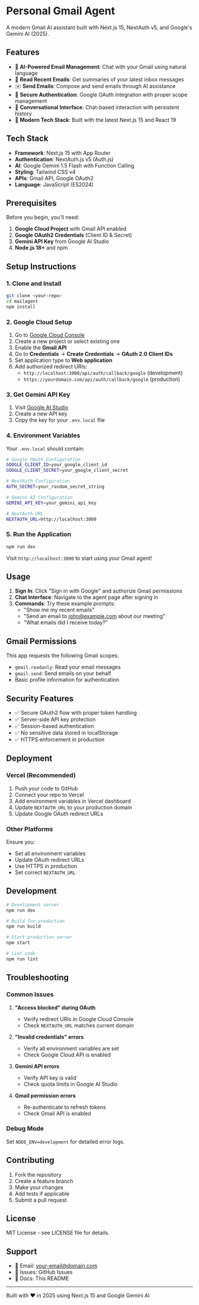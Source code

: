 # Personal Gmail Agent

A modern Gmail AI assistant built with Next.js 15, NextAuth v5, and Google's Gemini AI (2025).

## Features

- 🤖 **AI-Powered Email Management**: Chat with your Gmail using natural language
- 📧 **Read Recent Emails**: Get summaries of your latest inbox messages
- ✉️ **Send Emails**: Compose and send emails through AI assistance
- 🔐 **Secure Authentication**: Google OAuth integration with proper scope management
- 💬 **Conversational Interface**: Chat-based interaction with persistent history
- 🚀 **Modern Tech Stack**: Built with the latest Next.js 15 and React 19

## Tech Stack

- **Framework**: Next.js 15 with App Router
- **Authentication**: NextAuth.js v5 (Auth.js)
- **AI**: Google Gemini 1.5 Flash with Function Calling
- **Styling**: Tailwind CSS v4
- **APIs**: Gmail API, Google OAuth2
- **Language**: JavaScript (ES2024)

## Prerequisites

Before you begin, you'll need:

1. **Google Cloud Project** with Gmail API enabled
2. **Google OAuth2 Credentials** (Client ID & Secret)  
3. **Gemini API Key** from Google AI Studio
4. **Node.js 18+** and npm

## Setup Instructions

### 1. Clone and Install

```bash
git clone <your-repo>
cd mailagent
npm install
```

### 2. Google Cloud Setup

1. Go to [Google Cloud Console](https://console.cloud.google.com/)
2. Create a new project or select existing one
3. Enable the **Gmail API**
4. Go to **Credentials** → **Create Credentials** → **OAuth 2.0 Client IDs**
5. Set application type to **Web application**
6. Add authorized redirect URIs:
   - `http://localhost:3000/api/auth/callback/google` (development)
   - `https://yourdomain.com/api/auth/callback/google` (production)

### 3. Get Gemini API Key

1. Visit [Google AI Studio](https://aistudio.google.com/app/apikey)
2. Create a new API key
3. Copy the key for your `.env.local` file

### 4. Environment Variables

Your `.env.local` should contain:

```bash
# Google OAuth Configuration
GOOGLE_CLIENT_ID=your_google_client_id
GOOGLE_CLIENT_SECRET=your_google_client_secret

# NextAuth Configuration  
AUTH_SECRET=your_random_secret_string

# Gemini AI Configuration
GEMINI_API_KEY=your_gemini_api_key

# NextAuth URL
NEXTAUTH_URL=http://localhost:3000
```

### 5. Run the Application

```bash
npm run dev
```

Visit `http://localhost:3000` to start using your Gmail agent!

## Usage

1. **Sign In**: Click "Sign in with Google" and authorize Gmail permissions
2. **Chat Interface**: Navigate to the agent page after signing in
3. **Commands**: Try these example prompts:
   - "Show me my recent emails"
   - "Send an email to john@example.com about our meeting"
   - "What emails did I receive today?"

## Gmail Permissions

This app requests the following Gmail scopes:
- `gmail.readonly`: Read your email messages
- `gmail.send`: Send emails on your behalf
- Basic profile information for authentication

## Security Features

- ✅ Secure OAuth2 flow with proper token handling
- ✅ Server-side API key protection
- ✅ Session-based authentication
- ✅ No sensitive data stored in localStorage
- ✅ HTTPS enforcement in production

## Deployment

### Vercel (Recommended)

1. Push your code to GitHub
2. Connect your repo to Vercel
3. Add environment variables in Vercel dashboard
4. Update `NEXTAUTH_URL` to your production domain
5. Update Google OAuth redirect URLs

### Other Platforms

Ensure you:
- Set all environment variables
- Update OAuth redirect URLs
- Use HTTPS in production
- Set correct `NEXTAUTH_URL`

## Development

```bash
# Development server
npm run dev

# Build for production
npm run build

# Start production server
npm start

# Lint code
npm run lint
```

## Troubleshooting

### Common Issues

1. **"Access blocked" during OAuth**
   - Verify redirect URIs in Google Cloud Console
   - Check `NEXTAUTH_URL` matches current domain

2. **"Invalid credentials" errors**
   - Verify all environment variables are set
   - Check Google Cloud API is enabled

3. **Gemini API errors**
   - Verify API key is valid
   - Check quota limits in Google AI Studio

4. **Gmail permission errors**
   - Re-authenticate to refresh tokens
   - Check Gmail API is enabled

### Debug Mode

Set `NODE_ENV=development` for detailed error logs.

## Contributing

1. Fork the repository
2. Create a feature branch
3. Make your changes
4. Add tests if applicable
5. Submit a pull request

## License

MIT License - see LICENSE file for details.

## Support

- 📧 Email: your-email@domain.com
- 🐛 Issues: GitHub Issues
- 📖 Docs: This README

---

Built with ❤️ in 2025 using Next.js 15 and Google Gemini AI
